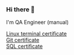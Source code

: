 ### Hi there 👋

I'm QA Engineer (manual)

[Linux terminal certificate](https://drive.google.com/file/d/1nvkkJGlg91q6jjZJK0hrrqwV7Eh_2pvv/view?usp=sharing) \
[Git certificate](https://drive.google.com/file/d/1LkCwkG-CobcMiCmuAjODdSjvPKHMrW9v/view?usp=sharing) \
[SQL certificate](https://drive.google.com/file/d/15LrvW8Jpei01YB3fEo3SscTdt66KLFKo/view?usp=sharing)
